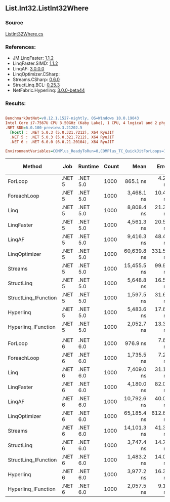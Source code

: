 ﻿## List.Int32.ListInt32Where

### Source
[ListInt32Where.cs](../LinqBenchmarks/List/Int32/ListInt32Where.cs)

### References:
- JM.LinqFaster: [1.1.2](https://www.nuget.org/packages/JM.LinqFaster/1.1.2)
- LinqFaster.SIMD: [1.1.2](https://www.nuget.org/packages/LinqFaster.SIMD/1.0.3)
- LinqAF: [3.0.0.0](https://www.nuget.org/packages/LinqAF/3.0.0.0)
- LinqOptimizer.CSharp: [](https://www.nuget.org/packages/LinqOptimizer.CSharp/)
- Streams.CSharp: [0.6.0](https://www.nuget.org/packages/Streams.CSharp/0.6.0)
- StructLinq.BCL: [0.25.3](https://www.nuget.org/packages/StructLinq.BCL/0.25.3)
- NetFabric.Hyperlinq: [3.0.0-beta44](https://www.nuget.org/packages/NetFabric.Hyperlinq/3.0.0-beta44)

### Results:
``` ini

BenchmarkDotNet=v0.12.1.1527-nightly, OS=Windows 10.0.19043
Intel Core i7-7567U CPU 3.50GHz (Kaby Lake), 1 CPU, 4 logical and 2 physical cores
.NET SDK=6.0.100-preview.3.21202.5
  [Host] : .NET 5.0.3 (5.0.321.7212), X64 RyuJIT
  .NET 5 : .NET 5.0.3 (5.0.321.7212), X64 RyuJIT
  .NET 6 : .NET 6.0.0 (6.0.21.20104), X64 RyuJIT

EnvironmentVariables=COMPlus_ReadyToRun=0,COMPlus_TC_QuickJitForLoops=1,COMPlus_TieredPGO=1  

```
|               Method |    Job |  Runtime | Count |        Mean |     Error |    StdDev | Ratio | RatioSD |   Gen 0 | Gen 1 | Gen 2 | Allocated |
|--------------------- |------- |--------- |------ |------------:|----------:|----------:|------:|--------:|--------:|------:|------:|----------:|
|              ForLoop | .NET 5 | .NET 5.0 |  1000 |    865.1 ns |   4.26 ns |   3.56 ns |  1.00 |    0.00 |       - |     - |     - |         - |
|          ForeachLoop | .NET 5 | .NET 5.0 |  1000 |  3,468.1 ns |  10.42 ns |   8.14 ns |  4.01 |    0.02 |       - |     - |     - |         - |
|                 Linq | .NET 5 | .NET 5.0 |  1000 |  8,808.4 ns |  21.38 ns |  18.95 ns | 10.18 |    0.05 |  0.0305 |     - |     - |      72 B |
|           LinqFaster | .NET 5 | .NET 5.0 |  1000 |  4,561.3 ns |  20.57 ns |  18.24 ns |  5.27 |    0.02 |  2.0523 |     - |     - |   4,304 B |
|               LinqAF | .NET 5 | .NET 5.0 |  1000 |  9,416.3 ns |  48.41 ns |  45.28 ns | 10.88 |    0.06 |       - |     - |     - |         - |
|        LinqOptimizer | .NET 5 | .NET 5.0 |  1000 | 60,639.8 ns | 331.56 ns | 276.87 ns | 70.10 |    0.42 | 14.7705 |     - |     - |  31,069 B |
|              Streams | .NET 5 | .NET 5.0 |  1000 | 15,455.5 ns |  99.91 ns |  83.43 ns | 17.87 |    0.11 |  0.2747 |     - |     - |     608 B |
|           StructLinq | .NET 5 | .NET 5.0 |  1000 |  5,648.8 ns |  16.57 ns |  13.83 ns |  6.53 |    0.03 |  0.0153 |     - |     - |      32 B |
| StructLinq_IFunction | .NET 5 | .NET 5.0 |  1000 |  1,597.5 ns |  31.63 ns |  29.59 ns |  1.84 |    0.03 |       - |     - |     - |         - |
|            Hyperlinq | .NET 5 | .NET 5.0 |  1000 |  5,483.6 ns |  17.62 ns |  15.62 ns |  6.34 |    0.03 |       - |     - |     - |         - |
|  Hyperlinq_IFunction | .NET 5 | .NET 5.0 |  1000 |  2,052.7 ns |  13.31 ns |  11.80 ns |  2.37 |    0.01 |       - |     - |     - |         - |
|                      |        |          |       |             |           |           |       |         |         |       |       |           |
|              ForLoop | .NET 6 | .NET 6.0 |  1000 |    976.9 ns |   7.69 ns |   6.82 ns |  1.00 |    0.00 |       - |     - |     - |         - |
|          ForeachLoop | .NET 6 | .NET 6.0 |  1000 |  1,735.5 ns |   7.20 ns |   6.38 ns |  1.78 |    0.01 |       - |     - |     - |         - |
|                 Linq | .NET 6 | .NET 6.0 |  1000 |  7,409.0 ns |  31.14 ns |  26.01 ns |  7.58 |    0.06 |  0.0305 |     - |     - |      72 B |
|           LinqFaster | .NET 6 | .NET 6.0 |  1000 |  4,180.0 ns |  82.01 ns | 100.72 ns |  4.29 |    0.12 |  2.0523 |     - |     - |   4,304 B |
|               LinqAF | .NET 6 | .NET 6.0 |  1000 | 10,792.6 ns |  40.08 ns |  33.47 ns | 11.04 |    0.09 |       - |     - |     - |         - |
|        LinqOptimizer | .NET 6 | .NET 6.0 |  1000 | 65,185.4 ns | 612.68 ns | 543.13 ns | 66.73 |    0.57 | 14.5264 |     - |     - |  30,627 B |
|              Streams | .NET 6 | .NET 6.0 |  1000 | 14,101.3 ns |  41.36 ns |  36.67 ns | 14.44 |    0.11 |  0.2899 |     - |     - |     608 B |
|           StructLinq | .NET 6 | .NET 6.0 |  1000 |  3,747.4 ns |  14.70 ns |  13.03 ns |  3.84 |    0.03 |  0.0153 |     - |     - |      32 B |
| StructLinq_IFunction | .NET 6 | .NET 6.0 |  1000 |  1,483.2 ns |  14.08 ns |  13.17 ns |  1.52 |    0.02 |       - |     - |     - |         - |
|            Hyperlinq | .NET 6 | .NET 6.0 |  1000 |  3,977.2 ns |  16.33 ns |  14.48 ns |  4.07 |    0.03 |       - |     - |     - |         - |
|  Hyperlinq_IFunction | .NET 6 | .NET 6.0 |  1000 |  2,057.5 ns |   9.16 ns |   8.57 ns |  2.11 |    0.02 |       - |     - |     - |         - |
